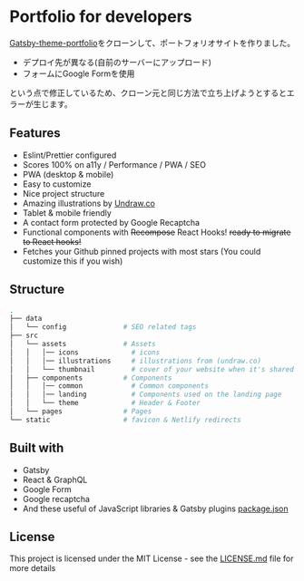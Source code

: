 # Portfolio for developers

[Gatsby-theme-portfolio](https://github.com/smakosh/gatsby-theme-portfolio)をクローンして、ポートフォリオサイトを作りました。

* デプロイ先が異なる(自前のサーバーにアップロード)
* フォームにGoogle Formを使用

という点で修正しているため、クローン元と同じ方法で立ち上げようとするとエラーが生じます。

## Features

- Eslint/Prettier configured
- Scores 100% on a11y / Performance / PWA / SEO
- PWA (desktop & mobile)
- Easy to customize
- Nice project structure
- Amazing illustrations by [Undraw.co](https://undraw.co)
- Tablet & mobile friendly
- A contact form protected by Google Recaptcha
- Functional components with ~~Recompose~~ React Hooks! ~~ready to migrate to React hooks!~~
- Fetches your Github pinned projects with most stars (You could customize this if you wish)

## Structure

```bash
.
├── data
│   └── config              # SEO related tags
├── src
│   └── assets              # Assets
│   │   │── icons             # icons
│   │   │── illustrations     # illustrations from (undraw.co)
│   │   └── thumbnail         # cover of your website when it's shared to social media
│   ├── components          # Components
│   │   │── common            # Common components
│   │   │── landing           # Components used on the landing page
│   │   └── theme             # Header & Footer
│   └── pages               # Pages
└── static                  # favicon & Netlify redirects
```

## Built with

- Gatsby
- React & GraphQL
- Google Form
- Google recaptcha
- And these useful of JavaScript libraries & Gatsby plugins [package.json](package.json)

## License

This project is licensed under the MIT License - see the [LICENSE.md](LICENSE.md) file for more details
